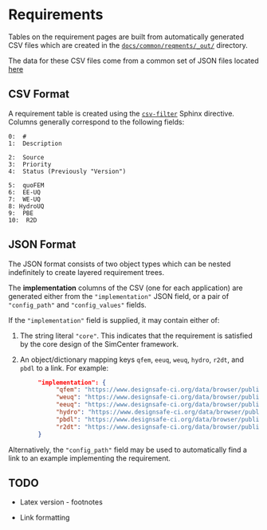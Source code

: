 # Requirements

Tables on the requirement pages are built from automatically generated CSV
files which are created in the [`docs/common/reqments/_out/`](../docs/common/reqments/_out/)
directory.

The data for these CSV files come from a common set of JSON files located 
[here](../docs/common/reqments/data)


## CSV Format

A requirement table is created using the [`csv-filter`](https://github.com/crate/sphinx_csv_filter)
Sphinx directive. Columns generally correspond to the following fields:

```
0:  #
1:  Description

2:  Source
3:  Priority
4:  Status (Previously "Version")

5:  quoFEM
6:  EE-UQ
7:  WE-UQ
8: HydroUQ
9:  PBE
10:  R2D
```


## JSON Format

The JSON format consists of two object types which can be nested
indefinitely to create layered requirement trees.

The **implementation** columns of the CSV (one for each application) are generated either from
the `"implementation"` JSON field, or a pair of `"config_path"` and
`"config_values"` fields. 

If the `"implementation"` field  is supplied, it may contain either
of:

1. The string literal `"core"`. This indicates that the requirement
   is satisfied by the core design of the SimCenter framework.
2. An object/dictionary mapping keys `qfem`, `eeuq`, `weuq`, `hydro`, `r2dt`, 
   and `pbdl` to a link. For example:
  
   ```json
        "implementation": {
             "qfem": "https://www.designsafe-ci.org/data/browser/public/designsafe.storage.community//SimCenter/Software/quoFEM",
             "weuq": "https://www.designsafe-ci.org/data/browser/public/designsafe.storage.community//SimCenter/Software/WE_UQ",
             "eeuq": "https://www.designsafe-ci.org/data/browser/public/designsafe.storage.community//SimCenter/Software/EE_UQ",
             "hydro": "https://www.designsafe-ci.org/data/browser/public/designsafe.storage.community//SimCenter/Software/HydroUQ",
             "pbdl": "https://www.designsafe-ci.org/data/browser/public/designsafe.storage.community/%2FSimCenter%2FSoftware%2FPBE",
             "r2dt": "https://www.designsafe-ci.org/data/browser/public/designsafe.storage.community/SimCenter/Software/R2Dt"
        }
   ```

Alternatively, the `"config_path"` field may be used to automatically
find a link to an example implementing the requirement.

## TODO

- Latex version - footnotes

- Link formatting


